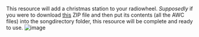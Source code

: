This resource will add a christmas station to your radiowheel. *Supposedly* if you were to download [this](https://drive.google.com/file/d/1Zy32WVitHbkzE8vZeHhJWjsenPzRS3yO/view?usp=sharing) ZIP file and then put its contents (all the AWC files) into the songdirectory folder, this resource will be complete and ready to use.
![image](https://github.com/ChatDisabled/dc-christmasRadio/assets/44729807/7397329e-6981-4708-9299-434b82458322)
